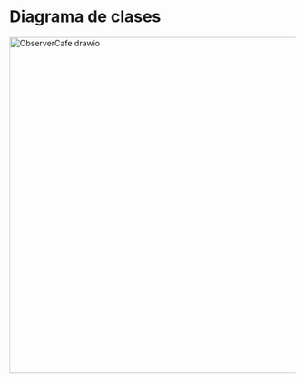# Diagrama de clases

<img width="621" height="591" alt="ObserverCafe drawio" src="https://github.com/user-attachments/assets/57379960-70a7-48f4-a505-7fba5d5fcf3b" />
